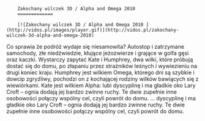 
        Zakochany wilczek 3D / Alpha and Omega 2010 
        =============
        
        [![Zakochany wilczek 3D / Alpha and Omega 2010 ](http://vidos.pl/images/player.gif)](http://vidos.pl/zakochany-wilczek-3d-alpha-and-omega-2010)
        
        
 Co sprawia że podróż wydaje się niesamowita? Autostop i zatrzymane samochody, złe niedźwiedzie, kłujące jeżozwierze i grające w golfa gęsi oraz kaczki. Wystarczy zapytać Kate i Humphrey, dwa wilki, które próbują dostać się do domu, po złapaniu przez strażników leśnych i wywiezieniu na drugi koniec kraju. Humphrey jest wilkiem Omega, którego dni są szybkie i dowcip zgryźliwy, pochodzi on z kochającej rodziny wilków bawiących się z wiewiórkami. Kate jest wilkiem Alpha: lubi dyscyplinę i ma gładkie oko Lary Croft – ognia dodają jej bardzo zwinne ruchy. Te dwie zupełnie inne osobowości połączy wspólny cel, czyli powrót do domu.   ... dyscyplinę i ma gładkie oko Lary Croft – ognia dodają jej bardzo zwinne ruchy. Te dwie zupełnie inne osobowości połączy wspólny cel, czyli powrót do domu.
    